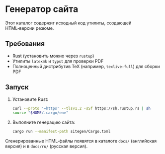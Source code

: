# Генератор сайта

Этот каталог содержит исходный код утилиты, создающей HTML‑версии резюме.

## Требования

- Rust (установить можно через `rustup`)
- Утилиты `latexmk` и `typst` для проверки PDF
- Полноценный дистрибутив TeX (например, `texlive-full`) для сборки PDF

## Запуск

1. Установите Rust:
   ```bash
   curl --proto '=https' --tlsv1.2 -sSf https://sh.rustup.rs | sh
   source "$HOME/.cargo/env"
   ```
2. Выполните генерацию сайта:
   ```bash
   cargo run --manifest-path sitegen/Cargo.toml
   ```

Сгенерированные HTML‑файлы появятся в каталоге `docs/` (английская версия) и в `docs/ru/` (русская версия).
